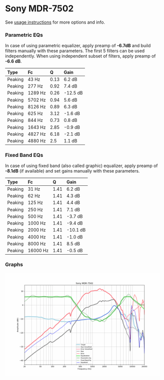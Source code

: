 # Sony MDR-7502
See [usage instructions](https://github.com/jaakkopasanen/AutoEq#usage) for more options and info.

### Parametric EQs
In case of using parametric equalizer, apply preamp of **-6.7dB** and build filters manually
with these parameters. The first 5 filters can be used independently.
When using independent subset of filters, apply preamp of **-6.6 dB**.

| Type    | Fc      |    Q | Gain     |
|:--------|:--------|:-----|:---------|
| Peaking | 43 Hz   | 0.13 | 6.2 dB   |
| Peaking | 277 Hz  | 0.92 | 7.4 dB   |
| Peaking | 1289 Hz | 0.26 | -12.5 dB |
| Peaking | 5702 Hz | 0.94 | 5.6 dB   |
| Peaking | 8126 Hz | 0.89 | 6.3 dB   |
| Peaking | 625 Hz  | 3.12 | -1.6 dB  |
| Peaking | 844 Hz  | 0.73 | 0.8 dB   |
| Peaking | 1643 Hz | 2.85 | -0.9 dB  |
| Peaking | 4827 Hz | 6.18 | -2.1 dB  |
| Peaking | 4880 Hz | 2.5  | 1.1 dB   |

### Fixed Band EQs
In case of using fixed band (also called graphic) equalizer, apply preamp of **-8.1dB**
(if available) and set gains manually with these parameters.

| Type    | Fc       |    Q | Gain     |
|:--------|:---------|:-----|:---------|
| Peaking | 31 Hz    | 1.41 | 6.2 dB   |
| Peaking | 62 Hz    | 1.41 | 4.3 dB   |
| Peaking | 125 Hz   | 1.41 | 4.4 dB   |
| Peaking | 250 Hz   | 1.41 | 7.1 dB   |
| Peaking | 500 Hz   | 1.41 | -3.7 dB  |
| Peaking | 1000 Hz  | 1.41 | -9.4 dB  |
| Peaking | 2000 Hz  | 1.41 | -10.1 dB |
| Peaking | 4000 Hz  | 1.41 | -1.0 dB  |
| Peaking | 8000 Hz  | 1.41 | 8.5 dB   |
| Peaking | 16000 Hz | 1.41 | -0.5 dB  |

### Graphs
![](./Sony%20MDR-7502.png)